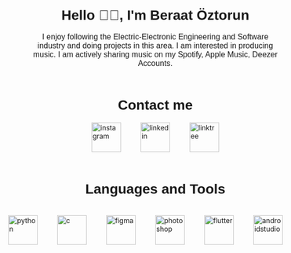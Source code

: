 <div class="container" style="height: 100%; width: 100%;">
        <h1 style="text-align: center; font-family: sans-serif;">Hello 👋🏻, I'm Beraat Öztorun</h1>
        <p style="text-align: center; font-family: sans-serif; font-size: 16px;">I enjoy following the Electric-Electronic Engineering and Software industry and doing projects in this area. I am interested in producing music. I am actively sharing music on my Spotify, Apple Music, Deezer Accounts.</p>
        <h1 style="text-align: center; font-family: sans-serif; margin-top: 60px;">Contact me</h1>
        <div class="social-media" style="display: flex; justify-content: center; align-items: center; flex-direction: row; column-gap: 40px;">
            <a href="https://instagram.com/beraatoztorunn" target="_blank"><img src="https://cdn-icons-png.flaticon.com/512/4494/4494488.png" alt="instagram" style="height: 60px; width: 60px;"></a>
            <a href="https://linkedin.com/in/beraatoztorun" target="_blank"><img src="https://cdn-icons-png.flaticon.com/512/145/145807.png" alt="linkedin" style="height: 60px; width: 60px;"></a>
            <a href="https://www.linktr.ee/beraat" target="_blank"><img src="https://cdn-icons-png.flaticon.com/512/3844/3844724.png" alt="linktree" style="height: 60px; width: 60px;"></a>
        </div>
        <h1 style="text-align: center; font-family: sans-serif; margin-top: 60px;">Languages and Tools</h1>
        <div class="lang-tools" style="display: flex; justify-content: center; align-items: center; flex-direction: row; column-gap: 40px;">
            <img src="https://cdn-icons-png.flaticon.com/512/5968/5968350.png" alt="python" width="60" height="60"/>
            <img src="https://cdn.icon-icons.com/icons2/2415/PNG/512/c_original_logo_icon_146611.png" alt="c" width="60" height="60"/>
            <img src="https://www.vectorlogo.zone/logos/figma/figma-icon.svg" alt="figma" width="60" height="60"/>
            <img src="https://seeklogo.com/images/A/adobe-photoshop-cc-logo-CBD0AAA3A7-seeklogo.com.png" alt="photoshop" width="60" height="60"/>
            <img src="https://www.svgrepo.com/show/353751/flutter.svg" alt="flutter" width="60" height="60"/>
            <img src="https://uxwing.com/wp-content/themes/uxwing/download/brands-and-social-media/android-studio-icon.png" alt="androidstudio" width="60" height="60"/>    
                
        </div>
        </div>
    </div>
